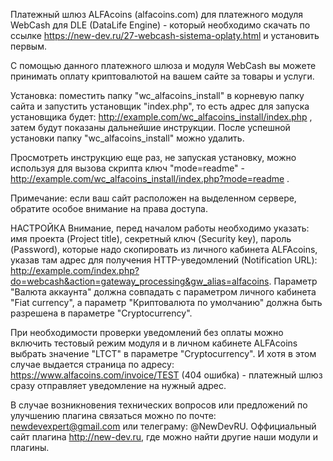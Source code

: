Платежный шлюз ALFAcoins (alfacoins.com) для платежного модуля WebCash для DLE (DataLife Engine) - который необходимо скачать по ссылке https://new-dev.ru/27-webcash-sistema-oplaty.html и установить первым.

С помощью данного платежного шлюза и модуля WebCash вы можете принимать оплату криптовалютой на вашем сайте за товары и услуги.

Установка: поместить папку "wc_alfacoins_install" в корневую папку сайта и запустить установщик "index.php", то есть адрес для запуска установщика будет: http://example.com/wc_alfacoins_install/index.php , затем будут показаны дальнейшие инструкции. После успешной установки папку "wc_alfacoins_install" можно удалить.

Просмотреть инструкцию еще раз, не запуская установку, можно используя для вызова скрипта ключ "mode=readme" - http://example.com/wc_alfacoins_install/index.php?mode=readme .

Примечание: если ваш сайт расположен на выделенном сервере, обратите особое внимание на права доступа.

НАСТРОЙКА
Внимание, перед началом работы необходимо указать: имя проекта (Project title), секретный ключ (Security key), пароль (Password), которые надо скопировать из личного кабинета ALFAcoins, указав там адрес для получения HTTP-уведомлений (Notification URL): http://example.com/index.php?do=webcash&action=gateway_processing&gw_alias=alfacoins. Параметр "Валюта аккаунта" должна совпадать с параметром личного кабинета "Fiat currency", а параметр "Криптовалюта по умолчанию" должна быть разрешена в параметре "Cryptocurrency".

При необходимости проверки уведомлений без оплаты можно включить тестовый режим модуля и в личном кабинете ALFAcoins выбрать значение "LTCT" в параметре "Cryptocurrency". И хотя в этом случае выдается страница по адресу: https://www.alfacoins.com/invoice/TEST (404 ошибка) - платежный шлюз сразу отправляет уведомление на нужный адрес.

В случае возникновения технических вопросов или предложений по улучшению плагина связаться можно по почте: newdevexpert@gmail.com или телеграму: @NewDevRU. Оффициальный сайт плагина http://new-dev.ru, где можно найти другие наши модули и плагины.
